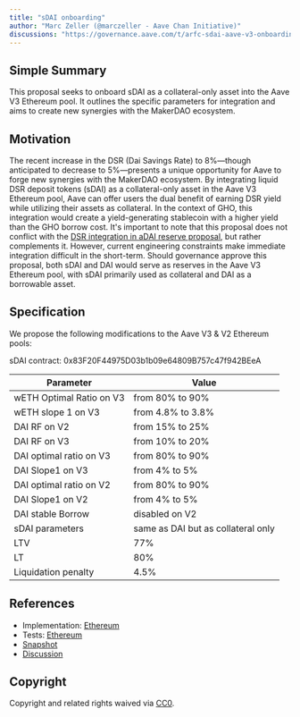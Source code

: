 ```yaml
---
title: "sDAI onboarding"
author: "Marc Zeller (@marczeller - Aave Chan Initiative)"
discussions: "https://governance.aave.com/t/arfc-sdai-aave-v3-onboarding/14410"
---
```


## Simple Summary

This proposal seeks to onboard sDAI as a collateral-only asset into the Aave V3 Ethereum pool. It outlines the specific parameters for integration and aims to create new synergies with the MakerDAO ecosystem.

## Motivation

The recent increase in the DSR (Dai Savings Rate) to 8%—though anticipated to decrease to 5%—presents a unique opportunity for Aave to forge new synergies with the MakerDAO ecosystem. By integrating liquid DSR deposit tokens (sDAI) as a collateral-only asset in the Aave V3 Ethereum pool, Aave can offer users the dual benefit of earning DSR yield while utilizing their assets as collateral. In the context of GHO, this integration would create a yield-generating stablecoin with a higher yield than the GHO borrow cost. It's important to note that this proposal does not conflict with the [DSR integration in aDAI reserve proposal](https://governance.aave.com/t/temp-check-integrating-makerdaos-dsr-into-aave-v3-ethereum-pool/13360), but rather complements it. However, current engineering constraints make immediate integration difficult in the short-term. Should governance approve this proposal, both sDAI and DAI would serve as reserves in the Aave V3 Ethereum pool, with sDAI primarily used as collateral and DAI as a borrowable asset.

## Specification

We propose the following modifications to the Aave V3 & V2 Ethereum pools:

sDAI contract: 0x83F20F44975D03b1b09e64809B757c47f942BEeA

| Parameter | Value |
| --- | --- |
| wETH Optimal Ratio on V3 | from 80% to 90% |
| wETH slope 1 on V3 | from 4.8% to 3.8% |
| DAI RF on V2 | from 15% to 25% |
| DAI RF on V3 | from 10% to 20% |
| DAI optimal ratio on V3 | from 80% to 90% |
| DAI Slope1 on V3 | from 4% to 5% |
| DAI optimal ratio on V2 | from 80% to 90% |
| DAI Slope1 on V2 | from 4% to 5% |
| DAI stable Borrow | disabled on V2 |
| sDAI parameters | same as DAI but as collateral only |
| LTV | 77% |
| LT | 80% |
| Liquidation penalty | 4.5% |

## References

- Implementation: [Ethereum](https://github.com/bgd-labs/aave-proposals/blob/main/src/20230816_AaveV3_Eth_SDAIOnboarding/AaveV3_Ethereum_SDAIOnboarding_20230816.sol)
- Tests: [Ethereum](https://github.com/bgd-labs/aave-proposals/blob/main/src/20230816_AaveV3_Eth_SDAIOnboarding/AaveV3_Ethereum_SDAIOnboarding_20230816.t.sol)
- [Snapshot](https://snapshot.org/#/aave.eth/proposal/0xb41600e3f74bfa520549106fee4d21e7f674c5a79fbf1f7ca16947563474a4d7)
- [Discussion](https://governance.aave.com/t/arfc-sdai-aave-v3-onboarding/14410)

## Copyright

Copyright and related rights waived via [CC0](https://creativecommons.org/publicdomain/zero/1.0/).
